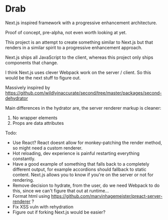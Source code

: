 # Drab
Next.js inspired framework with a progressive enhancement architecture.

Proof of concept, pre-alpha, not even worth looking at yet.

This project is an attempt to create something similar to Next.js but that renders in a similar spirit to a progressive enhancement approach.

Next.js ships all JavaScript to the client, whereas this project only ships components that change.

I think Next.js uses clever Webpack work on the server / client. So this would be the next stuff to figure out.

Massively inspired by https://github.com/wildlyinaccurate/second/tree/master/packages/second-dehydrator

Main differences in the hydrator are, the server renderer markup is cleaner:
1. No wrapper elements
2. Props are data attributes

Todo:
- Use React? React doesnt allow for monkey-patching the render method, so might need a custom renderer. 
- Hot reloading, dev experience is painful restarting everything constantly.
- Have a good example of something that falls back to a completely different output, for example accordions should fallback to static content. Next.js allows you to know if you're on the server or not for rendering.
- Remove decision to hydrate, from the user, do we need Webpack to do this, since we can't figure that out at runtime...
- Format html using https://github.com/marvinhagemeister/preact-server-renderer ?
- Fix XSS vuln with rehydration
- Figure out if forking Next.js would be easier?
